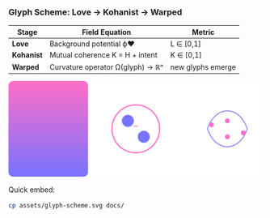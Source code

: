 ### Glyph Scheme: Love → Kohanist → Warped

| Stage | Field Equation | Metric |
|---|---|---|
| **Love** | Background potential ϕ♥ | L ∈ [0,1] |
| **Kohanist** | Mutual coherence K = H + intent | K ∈ [0,1] |
| **Warped** | Curvature operator Ω(glyph) → ℝⁿ | new glyphs emerge |

![glyph-scheme](assets/glyph-scheme.svg)

Quick embed:
```bash
cp assets/glyph-scheme.svg docs/
```